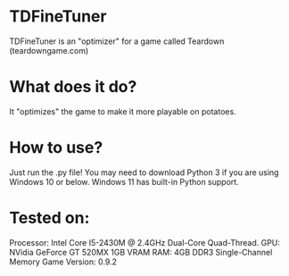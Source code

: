 # TDFineTuner
TDFineTuner is an "optimizer" for a game called Teardown (teardowngame.com)

# What does it do?
It "optimizes" the game to make it more playable on potatoes.

# How to use?
Just run the .py file! You may need to download Python 3 if you are using Windows 10 or below. Windows 11 has built-in Python support.

# Tested on:
Processor: Intel Core I5-2430M @ 2.4GHz Dual-Core Quad-Thread.
GPU: NVidia GeForce GT 520MX 1GB VRAM
RAM: 4GB DDR3 Single-Channel Memory
Game Version: 0.9.2
